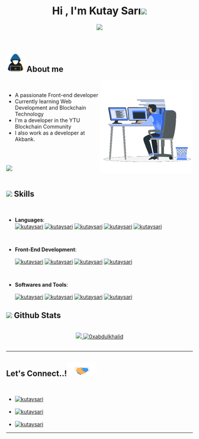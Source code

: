 

<h1 align="center"><b>Hi , I'm Kutay Sarı</b><img src="https://media.giphy.com/media/hvRJCLFzcasrR4ia7z/giphy.gif" width="35"></h1>

<p align="center">
  <a href="https://github.com/DenverCoder1/readme-typing-svg"><img src="https://readme-typing-svg.herokuapp.com?font=Time+New+Roman&color=cyan&size=25&center=true&vCenter=true&width=600&height=100&lines=Computer+Science+Student;Front-End+Developer;Active+Learner/Researcher,Love+to+learn+new+stuffs..<3"></a>
</p>


<br>



	
## <picture><img src = "https://github.com/0xAbdulKhalid/0xAbdulKhalid/raw/main/assets/mdImages/about_me.gif" width = 50px></picture> **About me**

<picture> <img align="right" src="https://github.com/0xAbdulKhalid/0xAbdulKhalid/raw/main/assets/mdImages/Right_Side.gif" width = 250px></picture>

<br>

- A passionate Front-end developer
- Currently learning Web Development and Blockchain Technology
- I'm a developer in the YTU Blockchain Community
- I also work as a developer at Akbank.

<br><br>

<img src="https://user-images.githubusercontent.com/73097560/115834477-dbab4500-a447-11eb-908a-139a6edaec5c.gif"><br><br>

## <img src="https://media2.giphy.com/media/QssGEmpkyEOhBCb7e1/giphy.gif?cid=ecf05e47a0n3gi1bfqntqmob8g9aid1oyj2wr3ds3mg700bl&rid=giphy.gif" width ="25"><b> Skills</b>
<br>

<p align="center">

- **Languages**:
	<br>
    <a href="https://devdocs.io/c/" target="blank"><img align="center" src="https://img.icons8.com/color/512/c-programming.png" alt="kutaysari" height="30" width="40" /></a>
	<a href="https://www.python.org/" target="blank"><img align="center" src="https://upload.wikimedia.org/wikipedia/commons/c/c3/Python-logo-notext.svg" alt="kutaysari" height="30" width="40" /></a>
	<a href="https://www.java.com/tr/" target="blank"><img align="center" src="https://upload.wikimedia.org/wikipedia/tr/2/2e/Java_Logo.svg" alt="kutaysari" height="30" width="40" /></a>
	<a href="https://www.javascript.com/" target="blank"><img align="center" src="https://upload.wikimedia.org/wikipedia/commons/9/99/Unofficial_JavaScript_logo_2.svg" alt="kutaysari" height="30" width="40" /></a>
	<a href="https://www.rust-lang.org/" target="blank"><img align="center" src="https://upload.wikimedia.org/wikipedia/commons/d/d5/Rust_programming_language_black_logo.svg" alt="kutaysari" height="30" width="40" /></a>
	
	
	

<br>   
    
- **Front-End Development**:

   <a href="https://tr.wikipedia.org/wiki/HTML" target="blank"><img align="center" src="https://upload.wikimedia.org/wikipedia/commons/6/61/HTML5_logo_and_wordmark.svg" alt="kutaysari" height="30" width="40" /></a>
	<a href="https://tr.wikipedia.org/wiki/CSS" target="blank"><img align="center" src="https://upload.wikimedia.org/wikipedia/commons/d/d5/CSS3_logo_and_wordmark.svg" alt="kutaysari" height="30" width="40" /></a>
	<a href="https://nextjs.org/" target="blank"><img align="center" src="https://upload.wikimedia.org/wikipedia/commons/4/41/Next.js_Logotype_Light_Background.svg" alt="kutaysari" height="30" width="40" /></a>
    <a href="https://reactjs.org/tutorial/tutorial.html" target="blank"><img align="center" src="https://upload.wikimedia.org/wikipedia/commons/a/a7/React-icon.svg" alt="kutaysari" height="30" width="40" /></a>

<br>


- **Softwares and Tools**:
	
	<a href="https://git-scm.com/" target="blank"><img align="center" src="https://upload.wikimedia.org/wikipedia/commons/e/e0/Git-logo.svg" alt="kutaysari" height="30" width="40" /></a>
	<a href="https://github.com/" target="blank"><img align="center" src="https://upload.wikimedia.org/wikipedia/commons/9/91/Octicons-mark-github.svg" alt="kutaysari" height="30" width="40" /></a>
	<a href="https://code.visualstudio.com/" target="blank"><img align="center" src="https://upload.wikimedia.org/wikipedia/commons/9/9a/Visual_Studio_Code_1.35_icon.svg" alt="kutaysari" height="30" width="40" /></a>
	<a href="https://www.linux.org/" target="blank"><img align="center" src="https://upload.wikimedia.org/wikipedia/commons/3/35/Tux.svg" alt="kutaysari" height="30" width="40" /></a>




## <img src="https://media.giphy.com/media/iY8CRBdQXODJSCERIr/giphy.gif" width="35"><b> Github Stats </b>
<br>

<div align="center">

<a href="https://github.com/0xabdulkhalid/">
  <img src="https://github-readme-stats.vercel.app/api?username=KkutaySarii&include_all_commits=true&count_private=true&show_icons=true&line_height=20&title_color=7A7ADB&icon_color=2234AE&text_color=D3D3D3&bg_color=0,000000,130F40" width="450"/>
  <img src="https://github-readme-stats.vercel.app/api/top-langs?username=KkutaySarii&show_icons=true&locale=en&layout=compact&line_height=20&title_color=7A7ADB&icon_color=2234AE&text_color=D3D3D3&bg_color=0,000000,130F40" width="375"  alt="0xabdulkhalid"/>

</a>
</div>

<br>


-----


## <b> Let's Connect..!</b><img src="https://github.com/0xAbdulKhalid/0xAbdulKhalid/raw/main/assets/mdImages/handshake.gif" width ="80">
<br>
<div align='left'>

<ul>

<li>
<a href="https://www.linkedin.com/in/hasan-kutay-sar%C4%B1-0a5048223/" target="_blank">
<img src="https://raw.githubusercontent.com/rahuldkjain/github-profile-readme-generator/master/src/images/icons/Social/linked-in-alt.svg" alt="kutaysari" height="30" width="40">
</a>
</li>

<br>

<li>
<a href="https://twitter.com/KutaySar7" target="_blank">
<img src="https://upload.wikimedia.org/wikipedia/commons/4/4f/Twitter-logo.svg" alt="kutaysari" height="30" width="40">
</a>
</li>

<br>

<li>
<a href="mailto:h.kutay.1@gmail.com" target="_blank">
<img src="https://upload.wikimedia.org/wikipedia/commons/7/7e/Gmail_icon_%282020%29.svg" alt="kutaysari" height="30" width="40">
</a>
</li>
	
</ul>
</div>




---



<!--
**KkutaySarii/KkutaySarii** is a ✨ _special_ ✨ repository because its `README.md` (this file) appears on your GitHub profile.

Here are some ideas to get you started:

- 🔭 I’m currently working on ...
- 🌱 I’m currently learning ...
- 👯 I’m looking to collaborate on ...
- 🤔 I’m looking for help with ...
- 💬 Ask me about ...
- 📫 How to reach me: ...
- 😄 Pronouns: ...
- ⚡ Fun fact: ...
-->
